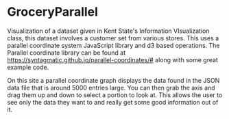 # GroceryParallel
Visualization of a dataset given in Kent State's Information VIsualization class, this dataset involves a customer set from various stores. This uses a parallel coordinate system JavaScript library and d3 based operations. The Parallel coordinate library can be found at https://syntagmatic.github.io/parallel-coordinates/# along with some great example code. 

On this site a parallel coordinate graph displays the data found in the JSON data file that is around 5000 entries large. You can then grab the axis and drag them up and down to select a portion to look at. This allows the user to see only the data they want to and really get some good information out of it. 

